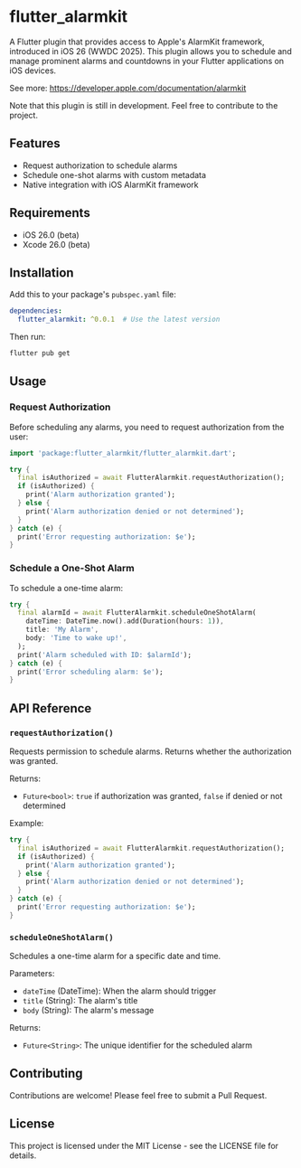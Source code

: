 # flutter_alarmkit

A Flutter plugin that provides access to Apple's AlarmKit framework, introduced in iOS 26 (WWDC 2025). This plugin allows you to schedule and manage prominent alarms and countdowns in your Flutter applications on iOS devices.

See more: https://developer.apple.com/documentation/alarmkit

Note that this plugin is still in development. Feel free to contribute to the project.

## Features

- Request authorization to schedule alarms
- Schedule one-shot alarms with custom metadata
- Native integration with iOS AlarmKit framework

## Requirements

- iOS 26.0 (beta)
- Xcode 26.0 (beta)

## Installation

Add this to your package's `pubspec.yaml` file:

```yaml
dependencies:
  flutter_alarmkit: ^0.0.1  # Use the latest version
```

Then run:

```bash
flutter pub get
```

## Usage

### Request Authorization

Before scheduling any alarms, you need to request authorization from the user:

```dart
import 'package:flutter_alarmkit/flutter_alarmkit.dart';

try {
  final isAuthorized = await FlutterAlarmkit.requestAuthorization();
  if (isAuthorized) {
    print('Alarm authorization granted');
  } else {
    print('Alarm authorization denied or not determined');
  }
} catch (e) {
  print('Error requesting authorization: $e');
}
```

### Schedule a One-Shot Alarm

To schedule a one-time alarm:

```dart
try {
  final alarmId = await FlutterAlarmkit.scheduleOneShotAlarm(
    dateTime: DateTime.now().add(Duration(hours: 1)),
    title: 'My Alarm',
    body: 'Time to wake up!',
  );
  print('Alarm scheduled with ID: $alarmId');
} catch (e) {
  print('Error scheduling alarm: $e');
}
```

## API Reference

### `requestAuthorization()`

Requests permission to schedule alarms. Returns whether the authorization was granted.

Returns:
- `Future<bool>`: `true` if authorization was granted, `false` if denied or not determined

Example:
```dart
try {
  final isAuthorized = await FlutterAlarmkit.requestAuthorization();
  if (isAuthorized) {
    print('Alarm authorization granted');
  } else {
    print('Alarm authorization denied or not determined');
  }
} catch (e) {
  print('Error requesting authorization: $e');
}
```

### `scheduleOneShotAlarm()`

Schedules a one-time alarm for a specific date and time.

Parameters:
- `dateTime` (DateTime): When the alarm should trigger
- `title` (String): The alarm's title
- `body` (String): The alarm's message

Returns:
- `Future<String>`: The unique identifier for the scheduled alarm

## Contributing

Contributions are welcome! Please feel free to submit a Pull Request.

## License

This project is licensed under the MIT License - see the LICENSE file for details.

